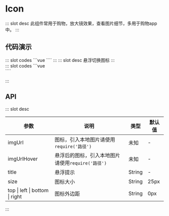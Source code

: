 # Icon

<ContainerBox title="介绍">
::: slot desc
此组件常用于购物，放大镜效果，查看图片细节，多用于购物app中。
:::
</ContainerBox>


## 代码演示

<ContainerBox title="基础用法">
<div class="demoBox">
    <static-MagnifyingGlass-demo-magnifyingGlass/>
</div>

<ShowCode>
::: slot codes
```vue
<template>
  <div class="demo">
    爱
    <LibIcon
      :imgUrl="require('./img/love.svg')"
      title="爱心"
      size="10vw"
      left="0.5em"
      right="0.5em"
    />心
  </div>
</template>
<style scoped>
.demo {
  display: flex;
  justify-content: center;
  align-items: center;
  width: 100%;
  font-size: 7.5vw;
}
</style>
````
:::
</ShowCode>
</ContainerBox>

<ContainerBox title="自定义样式">
::: slot desc
悬浮切换图标
:::

<div class="demoBox">
    <!-- <static-MagnifyingGlass-demo-MagnifyingGlass/> -->
</div>

<ShowCode>
::: slot codes
```vue
<div class="demo">
  

</div>
````

:::
</ShowCode>
</ContainerBox>

## API

<ContainerBox title="Props">
::: slot desc

| 参数                           | 说明                                              | 类型   | 默认值 |
| ------------------------------ | ------------------------------------------------- | ------ | ------ |
| imgUrl                         | 图标，引入本地图片请使用`require('路径')`         | 未知   | -      |
| imgUrlHover                    | 悬浮后的图标，引入本地图片请使用`require('路径')` | 未知   | -      |
| title                          | 悬浮提示                                          | String | -      |
| size                           | 图标大小                                          | String | 25px   |
| top \| left \| bottom \| right | 图标外边距                                        | String | 0px    |

:::
</ContainerBox>
